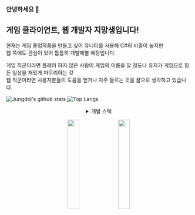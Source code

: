 ### 안녕하세요 👋

## 게임 클라이언트, 웹 개발자 지망생입니다!
현재는 게임 졸업작품을 만들고 싶어 유니티를 사용해 C#의 비중이 높지만<br>
웹 쪽에도 관심이 있어 틈틈히 개발해볼 예정입니다.

게임 직군이라면 플레이 하지 않은 사람이 게임의 이름을 알 정도나 유저가 게임으로 힘든 일상을 재밌게 마무리하는 것<br>
웹 직군이라면 사용자분들이 도움을 얻거나 자주 들르는 것을 꿈으로 생각하고 있습니다.<br>

![Jungdol's github stats](https://github-readme-stats.vercel.app/api?username=Jungdol&theme=dark&show_icons=true)
![Top Langs](https://github-readme-stats.vercel.app/api/top-langs/?username=Jungdol&layout=compact&theme=dark)


<details align='center'>
  <summary>개발 스택</summary>
    C#<br>
    Python<br>
    HTML, CSS, JS
</details>


<p align='center'>
  <a href="https://blog.naver.com/jungdol0202" target="_blank" rel="noopener noreferrer"><img src="https://img.shields.io/badge/Portfolio%20Blog-03C75A?style=flat-square&logo=Naver&logoColor=white" width=25%/></a> &nbsp; 
  <a href="https://jungdol.github.io" target="_blank" rel="noopener noreferrer"><img src="https://img.shields.io/badge/Github%20Blog-000000?style=flat-square&logo=Github&logoColor=white" width=25%/></a>
  </p>
